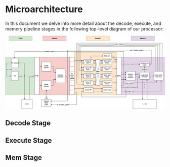 

# Microarchitecture

In this document we delve into more detail about the decode, execute, and memory pipeline stages in the following top-level diagram of our processor: 

![Vector_Extension_Pipeline](images/rvv_pipeline.jpg)


## Decode Stage 




## Execute Stage 




## Mem Stage
